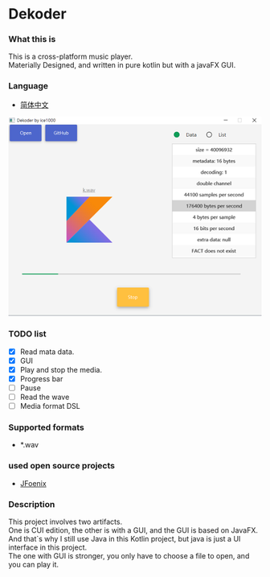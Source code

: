# Dekoder

### What this is
This is a cross-platform music player.<br/>
Materially Designed, and written in pure kotlin but with a javaFX GUI.

### Language
+ [简体中文](./README-ZH.md)

![0](./art/01.PNG)

### TODO list
+ [X] Read mata data.
+ [X] GUI
+ [X] Play and stop the media.
+ [X] Progress bar
+ [ ] Pause
+ [ ] Read the wave
+ [ ] Media format DSL

### Supported formats
+ *.wav

### used open source projects
+ [JFoenix](https://github.com/jfoenixadmin/JFoenix)

### Description
This project involves two artifacts.<br/>
One is CUI edition, the other is with a GUI, and the GUI is based on JavaFX.<br/>
And that`s why I still use Java in this Kotlin project, but java is just a UI interface in this project.<br/>
The one with GUI is stronger, you only have to choose a file to open, and you can play it.